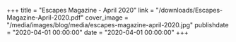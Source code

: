 +++
title = "Escapes Magazine - April 2020"
link = "/downloads/Escapes-Magazine-April-2020.pdf"
cover_image = "/media/images/blog/media/escapes-magazine-april-2020.jpg"
publishdate = "2020-04-01 00:00:00"
date = "2020-04-01 00:00:00"
+++